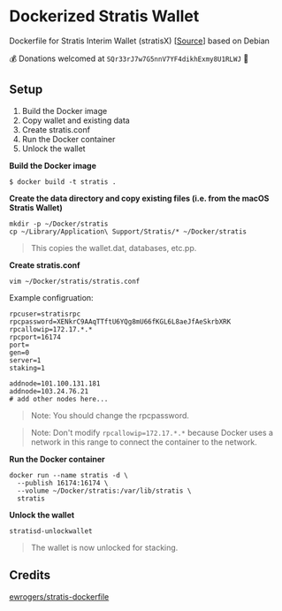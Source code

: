 # Dockerized Stratis Wallet

Dockerfile for Stratis Interim Wallet (stratisX) [[Source](https://github.com/stratisproject/stratisX)] based on Debian

:moneybag: Donations welcomed at `SQr33rJ7w7G5nnV7YF4dikhExmy8U1RLWJ` :bow:

## Setup

1. Build the Docker image
2. Copy wallet and existing data
3. Create stratis.conf
4. Run the Docker container
5. Unlock the wallet

**Build the Docker image**

~~~~
$ docker build -t stratis .
~~~~

**Create the data directory and copy existing files (i.e. from the macOS Stratis Wallet)**

~~~~
mkdir -p ~/Docker/stratis
cp ~/Library/Application\ Support/Stratis/* ~/Docker/stratis
~~~~

> This copies the wallet.dat, databases, etc.pp.

**Create stratis.conf**

~~~~
vim ~/Docker/stratis/stratis.conf
~~~~

Example configruation:
```
rpcuser=stratisrpc
rpcpassword=XENkrC9AAqTTftU6YQg8mU66fKGL6L8aeJfAeSkrbXRK
rpcallowip=172.17.*.*
rpcport=16174
port=
gen=0
server=1
staking=1

addnode=101.100.131.181
addnode=103.24.76.21
# add other nodes here...
```

> Note: You should change the rpcpassword.

> Note: Don't modify `rpcallowip=172.17.*.*` because Docker uses a network in this range to connect the container to the network.

**Run the Docker container**

~~~~
docker run --name stratis -d \
  --publish 16174:16174 \
  --volume ~/Docker/stratis:/var/lib/stratis \
  stratis
~~~~

**Unlock the wallet**

~~~~
stratisd-unlockwallet
~~~~

> The wallet is now unlocked for stacking.

## Credits

[ewrogers/stratis-dockerfile](https://github.com/ewrogers/stratis-dockerfile)
